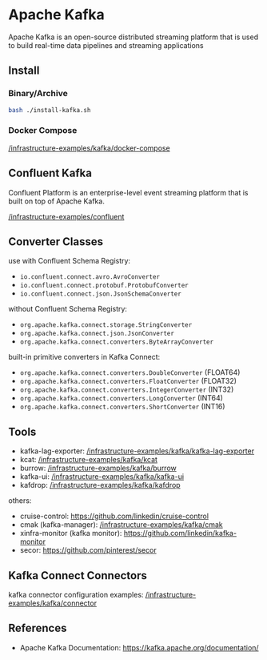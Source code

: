 # Apache Kafka

Apache Kafka is an open-source distributed streaming platform that is used to build real-time data pipelines and streaming applications

## Install

### Binary/Archive

```bash
bash ./install-kafka.sh
```

### Docker Compose

[/infrastructure-examples/kafka/docker-compose](/kafka/docker-compose/)

## Confluent Kafka

Confluent Platform is an enterprise-level event streaming platform that is built on top of Apache Kafka.

[/infrastructure-examples/confluent](/confluent/)

## Converter Classes

use with Confluent Schema Registry:

- `io.confluent.connect.avro.AvroConverter`
- `io.confluent.connect.protobuf.ProtobufConverter`
- `io.confluent.connect.json.JsonSchemaConverter`

without Confluent Schema Registry:

- `org.apache.kafka.connect.storage.StringConverter`
- `org.apache.kafka.connect.json.JsonConverter`
- `org.apache.kafka.connect.converters.ByteArrayConverter`

built-in primitive converters in Kafka Connect:

- `org.apache.kafka.connect.converters.DoubleConverter` (FLOAT64)
- `org.apache.kafka.connect.converters.FloatConverter` (FLOAT32)
- `org.apache.kafka.connect.converters.IntegerConverter` (INT32)
- `org.apache.kafka.connect.converters.LongConverter` (INT64)
- `org.apache.kafka.connect.converters.ShortConverter` (INT16)

## Tools

- kafka-lag-exporter: [/infrastructure-examples/kafka/kafka-lag-exporter](/kafka/kafka-lag-exporter/)
- kcat: [/infrastructure-examples/kafka/kcat](/kafka/kcat/)
- burrow: [/infrastructure-examples/kafka/burrow](/kafka/burrow/)
- kafka-ui: [/infrastructure-examples/kafka/kafka-ui](/kafka/kafka-ui/)
- kafdrop: [/infrastructure-examples/kafka/kafdrop](/kafka/kafdrop/)

others:

- cruise-control: <https://github.com/linkedin/cruise-control>
- cmak (kafka-manager): [/infrastructure-examples/kafka/cmak](/kafka/cmak/)
- xinfra-monitor (kafka monitor): <https://github.com/linkedin/kafka-monitor>
- secor: <https://github.com/pinterest/secor>

## Kafka Connect Connectors

kafka connector configuration examples: [/infrastructure-examples/kafka/connector](/kafka/connector/)

## References

- Apache Kafka Documentation: <https://kafka.apache.org/documentation/>
